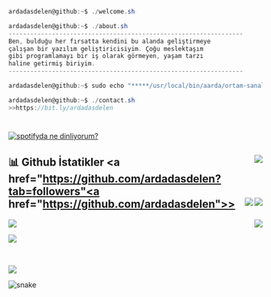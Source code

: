 ```csharp
ardadasdelen@github:~$ ./welcome.sh
```
```csharp
ardadasdelen@github:~$ ./about.sh
-----------------------------------------------------------------
Ben, bulduğu her fırsatta kendini bu alanda geliştirmeye 
çalışan bir yazılım geliştiricisiyim. Çoğu meslektaşım 
gibi programlamayı bir iş olarak görmeyen, yaşam tarzı 
haline getirmiş biriyim.
-----------------------------------------------------------------
```
```csharp
ardadasdelen@github:~$ sudo echo "*****/usr/local/bin/aarda/ortam-sanal-ama-suç-gerçek" >> /tmp/aarda$$
```
```csharp
ardadasdelen@github:~$ ./contact.sh
>>https://bit.ly/ardadasdelen
```
#

[![spotifyda ne dinliyorum?](https://spotify-github-profile.vercel.app/api/view?uid=su8ifhnt52og805ngstk1hcej&cover_image=true&theme=novatorem&bar_color=ae00ff&bar_color_cover=false)](https://open.spotify.com/user/su8ifhnt52og805ngstk1hcej)

## 📊 Github İstatikler <img align="right" src="https://img.shields.io/github/stars/ardadasdelen?label=Stars&style=social" ><a href="https://github.com/ardadasdelen?tab=followers"<a href="https://github.com/ardadasdelen">><img align="right" src="https://img.shields.io/github/followers/ardadasdelen?label=Followers&style=social"></a> <a href="https://github.com/ardadasdelen"><a href="https://github.com/ardadasdelen"><img align="right" src="https://komarev.com/ghpvc/?username=ardadasdelen"></a>

<p><a href="https://github.com/ardadasdelen">
  <img align="right"
    src="https://github-readme-stats.vercel.app/api/top-langs/?username=ardadasdelen&langs_count=8&theme=react"/>
</p>

<a href="https://github.com/ardadasdelen"><img src="https://github-readme-stats.vercel.app/api?username=ardadasdelen&show_icons=true&count_private=true&theme=react&bg_color=151515"/></a>

<p><a href="https://github.com/ardadasdelen"><img align="center" src="https://github-readme-streak-stats.herokuapp.com/?user=ardadasdelen&theme=black-ice"/></p>

<br />

<a href="https://github.com/ardadasdelen"><img src="https://activity-graph.herokuapp.com/graph?username=ardadasdelen&bg_color=0D1117&color=5BCDEC&line=5BCDEC&point=FFFFFF&hide_border=true"/><a href="https://github.com/ardadasdelen"></a>

![snake](https://raw.githubusercontent.com/blueedgetechno/blueedgetechno/output/github-contribution-grid-snake.svg)
